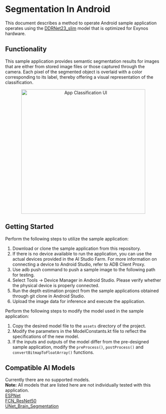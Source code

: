 # Segmentation In Android
This document describes a method to operate Android sample application operates using the [DDRNet23_slim](https://soc-developer.semiconductor.samsung.com/kr/solution/ai/models/detail/994cb06f-b886-4fb6-b8e9-8b4efdc8baee) model that is optimized for Exynos hardware.

## Functionality
This sample application provides semantic segmentation results for images that are either from stored image files or those captured through the camera.
Each pixel of the segmented object is overlaid with a color corresponding to its label, thereby offering a visual representation of the classification.

<p align="center" width="100%">
  <img src="semantic-segmentation.png" alt="App Classification UI" height="400"/>
</p>

## Getting Started
Perform the following steps to utilize the sample application:
1.	Download or clone the sample application from this repository.
2.  If there is no device available to run the application, you can use the actual devices provided in the AI Studio Farm.
    For more information on connecting a device to Android Studio, refer to ADB Client Proxy.
3.  Use adb push command to push a sample image to the following path for testing.
4.  Select Tools → Device Manager in Android Studio. Please verify whether the physical device is properly connected.
5.  Run the depth estimation project from the sample applications obtained through git clone in Android Studio.
6.  Upload the image data for inference and execute the application.

Perform the following steps to modify the model used in the sample application:
1.	Copy the desired model file to the `assets` directory of the project.
2.	Modify the parameters in the ModelConstants.kt file to reflect the specifications of the new model.
3.	If the inputs and outputs of the model differ from the pre-designed sample application, modify the `preProcess()`, `postProcess()` and `convertBitmapToFloatArray()` functions.

## Compatible AI Models
Currently there are no supported models.  
**Note:** All models that are listed here are not individually tested with this application.  
[ESPNet](https://soc-developer.semiconductor.samsung.com/global/solution/ai/models/detail/d1cc15da-7239-4b84-834a-19fbd632c4fa)  
[FCN_ResNet50](https://soc-developer.semiconductor.samsung.com/global/solution/ai/models/detail/4f98c13b-560f-4b24-b938-dac70cbd3239)  
[UNet_Brain_Segmentation](https://soc-developer.semiconductor.samsung.com/global/solution/ai/models/detail/04656d4c-2814-4d11-919e-e3d806bdda83)  